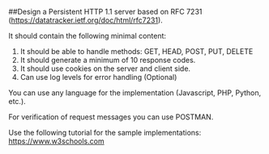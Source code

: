 ##Design a Persistent HTTP 1.1 server based on RFC 7231 (https://datatracker.ietf.org/doc/html/rfc7231).


It should contain the following minimal content:
1. It should be able to handle methods: GET, HEAD, POST, PUT, DELETE
2. It should generate a minimum of 10 response codes.
3. It should use cookies on the server and client side.
4. Can use log levels for error handling (Optional)


You can use any language for the implementation (Javascript, PHP, Python, etc.).

For verification of request messages you can use POSTMAN.

Use the following tutorial for the sample implementations: https://www.w3schools.com
